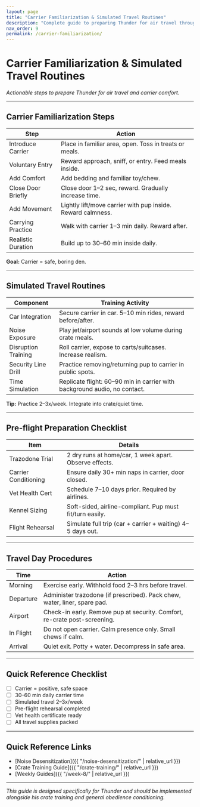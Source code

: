 ```yaml
---
layout: page
title: "Carrier Familiarization & Simulated Travel Routines"
description: "Complete guide to preparing Thunder for air travel through carrier training and travel simulation"
nav_order: 9
permalink: /carrier-familiarization/
---
```


# Carrier Familiarization & Simulated Travel Routines
*Actionable steps to prepare Thunder for air travel and carrier comfort.*

---

## Carrier Familiarization Steps

<!-- Table: Carrier Familiarization Steps -->

| Step | Action |
|------|--------|
| Introduce Carrier | Place in familiar area, open. Toss in treats or meals. |
| Voluntary Entry | Reward approach, sniff, or entry. Feed meals inside. |
| Add Comfort | Add bedding and familiar toy/chew. |
| Close Door Briefly | Close door 1–2 sec, reward. Gradually increase time. |
| Add Movement | Lightly lift/move carrier with pup inside. Reward calmness. |
| Carrying Practice | Walk with carrier 1–3 min daily. Reward after. |
| Realistic Duration | Build up to 30–60 min inside daily. |

**Goal:** Carrier = safe, boring den.

---

## Simulated Travel Routines

<!-- Table: Simulated Travel Routines -->

| Component | Training Activity |
|-----------|------------------|
| Car Integration | Secure carrier in car. 5–10 min rides, reward before/after. |
| Noise Exposure | Play jet/airport sounds at low volume during crate meals. |
| Disruption Training | Roll carrier, expose to carts/suitcases. Increase realism. |
| Security Line Drill | Practice removing/returning pup to carrier in public spots. |
| Time Simulation | Replicate flight: 60–90 min in carrier with background audio, no contact. |

**Tip:** Practice 2–3x/week. Integrate into crate/quiet time.

---

## Pre-flight Preparation Checklist

<!-- Table: Pre-flight Preparation Checklist -->

| Item | Details |
|------|---------|
| Trazodone Trial | 2 dry runs at home/car, 1 week apart. Observe effects. |
| Carrier Conditioning | Ensure daily 30+ min naps in carrier, door closed. |
| Vet Health Cert | Schedule 7–10 days prior. Required by airlines. |
| Kennel Sizing | Soft-sided, airline-compliant. Pup must fit/turn easily. |
| Flight Rehearsal | Simulate full trip (car + carrier + waiting) 4–5 days out. |

---

## Travel Day Procedures

<!-- Table: Travel Day Procedures -->

| Time | Action |
|------|--------|
| Morning | Exercise early. Withhold food 2–3 hrs before travel. |
| Departure | Administer trazodone (if prescribed). Pack chew, water, liner, spare pad. |
| Airport | Check-in early. Remove pup at security. Comfort, re-crate post-screening. |
| In Flight | Do not open carrier. Calm presence only. Small chews if calm. |
| Arrival | Quiet exit. Potty + water. Decompress in safe area. |

---

## Quick Reference Checklist
- [ ] Carrier = positive, safe space
- [ ] 30–60 min daily carrier time
- [ ] Simulated travel 2–3x/week
- [ ] Pre-flight rehearsal completed
- [ ] Vet health certificate ready
- [ ] All travel supplies packed

---

## Quick Reference Links
- [Noise Desensitization]({{ "/noise-desensitization/" | relative_url }})
- [Crate Training Guide]({{ "/crate-training/" | relative_url }})
- [Weekly Guides]({{ "/week-8/" | relative_url }})

---

*This guide is designed specifically for Thunder and should be implemented alongside his crate training and general obedience conditioning.* 